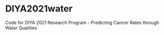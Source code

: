 # DIYA2021water
Code for DIYA 2021 Research Program - Predicting Cancer Rates through Water Qualities
